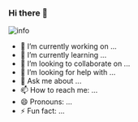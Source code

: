 ### Hi there 👋

![info](https://github-readme-stats.vercel.app/api?username=tianwen42&show_icons=true&count_private=true&hide=prs&theme=onedark)

- 🔭 I’m currently working on ...
- 🌱 I’m currently learning ...
- 👯 I’m looking to collaborate on ...
- 🤔 I’m looking for help with ...
- 💬 Ask me about ...
- 📫 How to reach me: ...
- 😄 Pronouns: ...
- ⚡ Fun fact: ...

